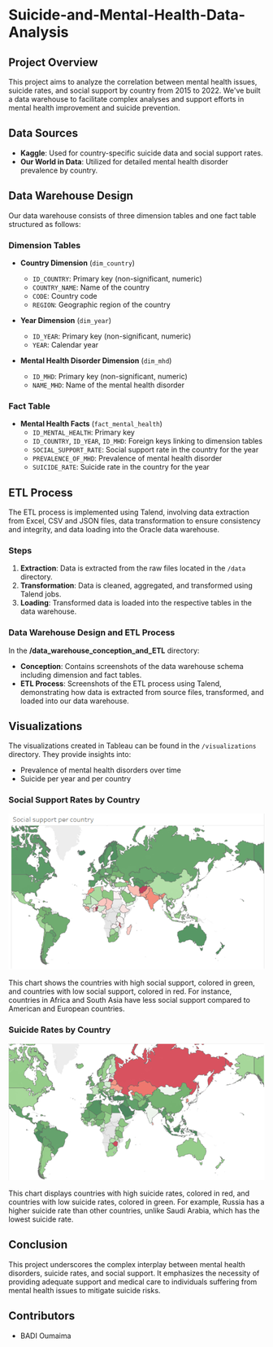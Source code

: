 # Suicide-and-Mental-Health-Data-Analysis

## Project Overview
This project aims to analyze the correlation between mental health issues, suicide rates, and social support by country from 2015 to 2022. We've built a data warehouse to facilitate complex analyses and support efforts in mental health improvement and suicide prevention.

## Data Sources
- **Kaggle**: Used for country-specific suicide data and social support rates.
- **Our World in Data**: Utilized for detailed mental health disorder prevalence by country.


## Data Warehouse Design
Our data warehouse consists of three dimension tables and one fact table structured as follows:

### Dimension Tables
- **Country Dimension** (`dim_country`)
  - `ID_COUNTRY`: Primary key (non-significant, numeric)
  - `COUNTRY_NAME`: Name of the country
  - `CODE`: Country code
  - `REGION`: Geographic region of the country

- **Year Dimension** (`dim_year`)
  - `ID_YEAR`: Primary key (non-significant, numeric)
  - `YEAR`: Calendar year

- **Mental Health Disorder Dimension** (`dim_mhd`)
  - `ID_MHD`: Primary key (non-significant, numeric)
  - `NAME_MHD`: Name of the mental health disorder

### Fact Table
- **Mental Health Facts** (`fact_mental_health`)
  - `ID_MENTAL_HEALTH`: Primary key
  - `ID_COUNTRY`, `ID_YEAR`, `ID_MHD`: Foreign keys linking to dimension tables
  - `SOCIAL_SUPPORT_RATE`: Social support rate in the country for the year
  - `PREVALENCE_OF_MHD`: Prevalence of mental health disorder
  - `SUICIDE_RATE`: Suicide rate in the country for the year

## ETL Process
The ETL process is implemented using Talend, involving data extraction from Excel, CSV and JSON files, data transformation to ensure consistency and integrity, and data loading into the Oracle data warehouse.

### Steps
1. **Extraction**: Data is extracted from the raw files located in the `/data` directory.
2. **Transformation**: Data is cleaned, aggregated, and transformed using Talend jobs.
3. **Loading**: Transformed data is loaded into the respective tables in the data warehouse.

### Data Warehouse Design and ETL Process

In the **/data_warehouse_conception_and_ETL** directory:
- **Conception**: Contains screenshots of the data warehouse schema including dimension and fact tables.
- **ETL Process**: Screenshots of the ETL process using Talend, demonstrating how data is extracted from source files, transformed, and loaded into our data warehouse.

## Visualizations
The visualizations created in Tableau can be found in the `/visualizations` directory. They provide insights into:
- Prevalence of mental health disorders over time
- Suicide per year and per country

### Social Support Rates by Country
![Social Support Rates by Country](/visualisations/Social_support_by_country.png)

This chart shows the countries with high social support, colored in green, and countries with low social support, colored in red. For instance, countries in Africa and South Asia have less social support compared to American and European countries.

### Suicide Rates by Country
![Suicide Rates by Country](/visualisations/Suicide_rates_by_country.png)

This chart displays countries with high suicide rates, colored in red, and countries with low suicide rates, colored in green. For example, Russia has a higher suicide rate than other countries, unlike Saudi Arabia, which has the lowest suicide rate.


## Conclusion
This project underscores the complex interplay between mental health disorders, suicide rates, and social support. It emphasizes the necessity of providing adequate support and medical care to individuals suffering from mental health issues to mitigate suicide risks.

## Contributors
- BADI Oumaima
